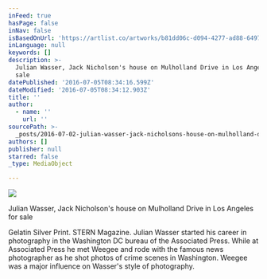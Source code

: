 ```yaml
---
inFeed: true
hasPage: false
inNav: false
isBasedOnUrl: 'https://artlist.co/artworks/b81dd06c-d094-4277-ad88-6497774b6afa'
inLanguage: null
keywords: []
description: >-
  Julian Wasser, Jack Nicholson's house on Mulholland Drive in Los Angeles for
  sale
datePublished: '2016-07-05T08:34:16.599Z'
dateModified: '2016-07-05T08:34:12.903Z'
title: ''
author:
  - name: ''
    url: ''
sourcePath: >-
  _posts/2016-07-02-julian-wasser-jack-nicholsons-house-on-mulholland-drive-in.md
authors: []
publisher: null
starred: false
_type: MediaObject

---
```

![](https://the-grid-user-content.s3-us-west-2.amazonaws.com/0e998ac2-5b3a-4bec-b364-f39755b00ea1.png)

Julian Wasser, Jack Nicholson's house on Mulholland Drive in Los Angeles for sale

Gelatin Silver Print. STERN Magazine. Julian Wasser started his career in photography in the Washington DC bureau of the Associated Press. While at Associated Press he met Weegee and rode with the famous news photographer as he shot photos of crime scenes in Washington. Weegee was a major influence on Wasser's style of photography.